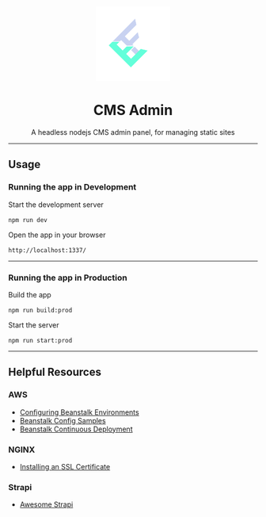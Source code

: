 <div align="center">
    <img alt="by Eric Furspan" src="static/img/logo.svg" width="150px" />
  <h1>CMS Admin</h1>
  <p>A headless nodejs CMS admin panel, for managing static sites</i></p>
</div>

***********************************************

## Usage
### Running the app in Development
  Start the development server
  ```
  npm run dev
  ```
  Open the app in your browser
  ```
  http://localhost:1337/
  ```

***********************************************

### Running the app in Production
  Build the app
  ```
  npm run build:prod
  ```
  Start the server
  ```
  npm run start:prod
  ```

***********************************************

## Helpful Resources
### AWS
- [Configuring Beanstalk Environments](https://docs.aws.amazon.com/elasticbeanstalk/latest/dg/beanstalk-environment-configuration-advanced.html)
- [Beanstalk Config Samples](https://github.com/awsdocs/elastic-beanstalk-samples/tree/master/configuration-files/aws-provided)
- [Beanstalk Continuous Deployment](https://aws.amazon.com/getting-started/tutorials/continuous-deployment-pipeline/)

### NGINX
- [Installing an SSL Certificate](https://www.namecheap.com/support/knowledgebase/article.aspx/9419/33/installing-an-ssl-certificate-on-nginx)

### Strapi
- [Awesome Strapi](https://github.com/strapi/awesome-strapi)
